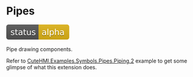 # Pipes

![Development status](doc/status-alpha.svg)

Pipe drawing components.

Refer to [CuteHMI.Examples.Symbols.Pipes.Piping.2](../../Examples/Symbols/Pipes/Piping.2/) example to get some glimpse of what this
extension does.

